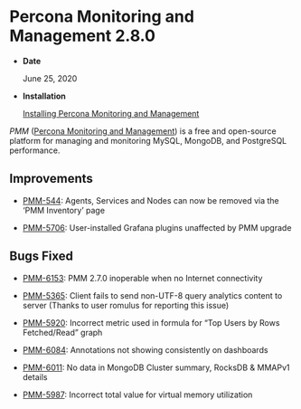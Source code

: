# Percona Monitoring and Management 2.8.0

* **Date**

    June 25, 2020

* **Installation**

    [Installing Percona Monitoring and Management]({{pmm2doc}})

*PMM* ([Percona Monitoring and Management](https://www.percona.com/doc/percona-monitoring-and-management/index.html)) is a free and open-source platform for managing and monitoring MySQL, MongoDB, and PostgreSQL
performance.

## Improvements

* [PMM-544](https://jira.percona.com/browse/PMM-544): Agents, Services and Nodes can now be removed via the ‘PMM Inventory’ page

* [PMM-5706](https://jira.percona.com/browse/PMM-5706): User-installed Grafana plugins unaffected by PMM upgrade

## Bugs Fixed

* [PMM-6153](https://jira.percona.com/browse/PMM-6153): PMM 2.7.0 inoperable when no Internet connectivity

* [PMM-5365](https://jira.percona.com/browse/PMM-5365): Client fails to send non-UTF-8 query analytics content to server (Thanks to user romulus for reporting this issue)

* [PMM-5920](https://jira.percona.com/browse/PMM-5920): Incorrect metric used in formula for “Top Users by Rows Fetched/Read” graph

* [PMM-6084](https://jira.percona.com/browse/PMM-6084): Annotations not showing consistently on dashboards

* [PMM-6011](https://jira.percona.com/browse/PMM-6011): No data in MongoDB Cluster summary, RocksDB & MMAPv1 details

* [PMM-5987](https://jira.percona.com/browse/PMM-5987): Incorrect total value for virtual memory utilization

